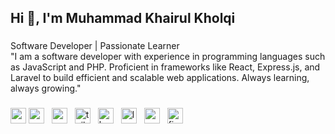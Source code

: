<h2 align="left">Hi 👋, I'm Muhammad Khairul Kholqi</h2>

###

<p align="left">Software Developer | Passionate Learner<br>"I am a software developer with experience in programming languages such as JavaScript and PHP. Proficient in frameworks like React, Express.js, and Laravel to build efficient and scalable web applications. Always learning, always growing."</p>

###

<div align="left">
  <img src="https://cdn.jsdelivr.net/gh/devicons/devicon/icons/nextjs/nextjs-original.svg" height="25" width="25" alt="nextjs logo" />

  <img src="https://cdn.jsdelivr.net/gh/devicons/devicon/icons/react/react-original.svg" height="25" width="25" alt="react logo" style="margin-right: 8px;" />

  <img src="https://cdn.jsdelivr.net/gh/devicons/devicon/icons/vuejs/vuejs-original.svg" height="25" width="25" alt="vuejs logo" style="margin-right: 8px;" />

  <img src="https://cdn.jsdelivr.net/gh/devicons/devicon/icons/tailwindcss/tailwindcss-original.svg" height="25" width="25" alt="tailwindcss logo" style="margin-right: 8px;"   />

  <img src="https://cdn.jsdelivr.net/gh/devicons/devicon/icons/bootstrap/bootstrap-original.svg" height="25" width="25" alt="bootstrap logo" style="margin-right: 8px;" />

  <img src="https://cdn.jsdelivr.net/gh/devicons/devicon/icons/laravel/laravel-original.svg" height="25" width="25" alt="laravel logo" style="margin-right: 8px;" />

  <img src="https://cdn.jsdelivr.net/gh/devicons/devicon/icons/mysql/mysql-original.svg" height="25" width="25" alt="mysql logo" style="margin-right: 8px;" />

  <img src="https://cdn.jsdelivr.net/gh/devicons/devicon/icons/figma/figma-original.svg" height="25" width="25" alt="figma logo" style="margin-right: 8px;" />
</div>
